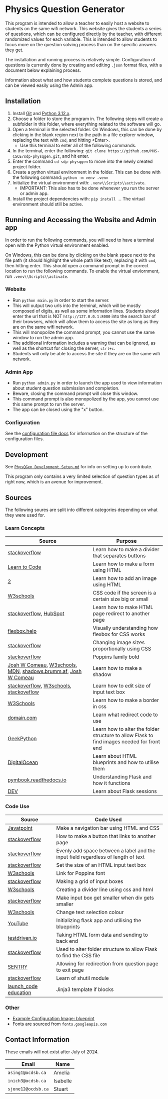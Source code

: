 # Physics Question Generator

This program is intended to allow a teacher to easily host a website to students on the same wifi network. This website gives the students a series of questions, which can be configured directly by the teacher, with different randomized values for each variable. This is intended to allow students to focus more on the question solving process than on the specific answers they get.

The installation and running process is relatively simple. Configuration of questions is currently done by creating and editing `.json` format files, with a document below explaining process.

Information about what and how students complete questions is stored, and can be viewed easily using the Admin app.

## Installation

1. Install [Git](https://git-scm.com/downloads) and [Python 3.12.x](https://www.python.org/downloads/).
2. Choose a folder to store the program in. The following steps will create a subfolder in this folder, where everything related to the software will go.
3. Open a terminal in the selected folder. On Windows, this can be done by clicking in the blank region next to the path in a file explorer window, replacing the text with `cmd`, and hitting \<Enter>.
    - Use this terminal to enter all of the following commands.
4. In the terminal, enter the following: `git clone https://github.com/MHS-CSCE/sdp-physqgen.git`, and hit enter.
5. Enter the command `cd sdp-physqgen` to move into the newly created project folder.
6. Create a python virtual environment in the folder. This can be done with the following command: `python -m venv .venv`
7. Initialize the virtual environment with: `.venv\\Scripts\\activate`.
    - IMPORTANT: This also has to be done whenever you run the server or admin app.
8. Install the project dependencies with: `pip install .`. The virtual environment should still be active.

## Running and Accessing the Website and Admin app

In order to run the following commands, you will need to have a terminal open with the Python virtual environment enabled.

On Windows, this can be done by clicking on the blank space next to the file path (it should highlight the whole path like text), replacing it with `cmd`, then hitting enter. This should open a command prompt in the correct location to run the following commands. To enable the virtual enviornment, run `.venv\\Scripts\\activate`.

### Website

- Run `python main.py` in order to start the server.
- This will output two urls into the terminal, which will be mostly composed of digits, as well as some information lines. Students should enter the url that is NOT `http://127.0.0.1:8080` into the search bar of their browsers, which will allow them to access the site as long as they are on the same wifi network.
- This will monopolize the command prompt, you cannot use the same window to run the admin app.
- The additional information includes a warning that can be ignored, as well as the shortcut for closing the server, `ctrl+c`.
- Students will only be able to access the site if they are on the same wifi network.

### Admin App

- Run `python admin.py` in order to launch the app used to view information about student question submission and completion.
- Beware, closing the command prompt will close this window.
- This command prompt is also monopolized by the app, you cannot use this same prompt to run the server.
- The app can be closed using the "x" button.

### Configuration

See the [configuration file docs](https://github.com/MHS-CSCE/sdp-physqgen/blob/main/docs/Configuration%20Files.md) for information on the structure of the configuration files.

## Development

See [`PhysQGen Development Setup.md`](https://github.com/MHS-CSCE/sdp-physqgen/blob/main/docs/PhysQGen%20Development%20Setup.md) for info on setting up to contribute.

This program only contains a very limited selection of question types as of right now, which is an avenue for improvement.

## Sources

The following soures are split into different categories depending on what they were used for.

### Learn Concepts

|Source|Purpose|
|---|---|
|[stackoverflow](https://stackoverflow.com/questions/5119711/whats-the-easiest-way-to-put-space-between-2-side-by-side-buttons-in-asp-net)|Learn how to make a divider that separates buttons|
|[Learn to Code](https://learn.shayhowe.com/html-css/building-forms/)|Learn how to make a form using HTML|
|[2](https://learn.shayhowe.com/html-css/adding-media/ )|Learn how to add an image using HTML|
|[W3schools](https://www.w3schools.com/cssref/css3_pr_mediaquery.php)|CSS code if the screen is a certain size big or small|
|[stackoverflow](https://stackoverflow.com/questions/5411538/how-to-redirect-one-html-page-to-another-on-load), [HubSpot](https://blog.hubspot.com/website/html-redirect)|Learn how to make HTML page redirect to another page|
|[flexbox.help](https://flexbox.help/)|Visually understanding how flexbox for CSS works|
|[stackoverflow](https://stackoverflow.com/questions/15685666/changing-image-sizes-proportionally-using-css)|Changing image sizes proportionally using CSS|
|[stackoverflow](https://stackoverflow.com/questions/54151849/font-family-poppins-not-working-properly-on-my-website-when-it-loads)|Poppins family bold|
|[Josh W Comeau](https://www.joshwcomeau.com/css/designing-shadows/), [W3schools](https://www.w3schools.com/css/css3_shadows.asp), [MDN](https://developer.mozilla.org/en-US/docs/Web/CSS/filter-function/drop-shadow), [shadows.brumm.af](https://shadows.brumm.af/), [Josh W Comeau](https://www.joshwcomeau.com/shadow-palette/)|Learn how to make a shadow|
|[stackoverflow](https://stackoverflow.com/questions/2125509/how-do-i-set-the-size-of-an-html-text-box), [W3schools](https://www.w3schools.com/tags/att_input_size.asp), [stackoveflow](https://stackoverflow.com/questions/28127184/font-size-of-html-form-submit-button-cannot-be-changed)|Learn how to edit size of input text box|
|[W3Schools](https://www.w3schools.com/css/css_border.asp)|Learn how to make a border in css|
|[domain.com](https://www.domain.com/blog/what-is-a-redirect/#:~:text=There%20is%20a%20simple%20difference,that%20it%20is%20only%20temporary)|Learn what redirect code to use|
|[GeekPython](https://geekpython.in/render-images-from-flask)|Learn how to alter the folder structure to allow Flask to find images needed for front end|
|[DigitalOcean](https://www.digitalocean.com/community/tutorials/how-to-make-a-web-application-using-flask-in-python-3)|Learn about HTML blueprints and how to utilise them|
|[pymbook.readthedocs.io](https://pymbook.readthedocs.io/en/latest/flask.html#:~:text=Flask%20is%20a%20web%20framework,application%20or%20a%20commercial%20website.)|Understanding Flask and how it functions|
|[DEV](https://dev.to/sachingeek/session-in-flask-store-user-specific-data-on-server-28ap)|Learn about Flask sessions|

### Code Use

|Source|Code Used|
|---|---|
|[Javatpoint](https://www.javatpoint.com/how-to-make-a-navigation-bar-in-html)|Make a navigation bar using HTML and CSS|
|[stackoverflow](https://stackoverflow.com/questions/2906582/how-do-i-create-an-html-button-that-acts-like-a-link)|How to make a button that links to another page|
|[stackoverflow](https://stackoverflow.com/questions/17275707/how-do-i-evenly-add-space-between-a-label-and-the-input-field-regardless-of-leng)|Evenly add space between a label and the input field regardless of length of text|
|[stackoverflow](https://stackoverflow.com/questions/2125509/how-do-i-set-the-size-of-an-html-text-box)|Set the size of an HTML input text box|
|[W3schools](https://www.w3schools.com/howto/tryit.asp?font=Poppins)|Link for Poppins font|
|[stackoverflow](https://stackoverflow.com/questions/1775532/css-grid-system-for-forms-multi-column)|Making a grid of input boxes|
|[W3schools](https://www.w3schools.com/howto/howto_css_dividers.asp)|Creating a divider line using css and html|
|[stackoverflow](https://stackoverflow.com/questions/27891246/input-box-must-resize-when-div-gets-smaller)|Make input box get smaller when div gets smaller|
|[W3schools](https://www.w3schools.com/howto/howto_css_text_selection.asp)|Change text selection colour|
|[YouTube](https://youtu.be/dam0GPOAvVI?si=ndIpkOHmjgGOKBiR&t=2842)|Initializing flask app and utilising the blueprints|
|[testdriven.io](https://testdriven.io/blog/flask-sessions/)|Taking HTML form data and sending to back end|
|[stackoverflow](https://stackoverflow.com/questions/22259847/application-not-picking-up-css-file-flask-python)|Used to alter folder structure to allow Flask to find the CSS file|
|[SENTRY](https://sentry.io/answers/redirect-to-a-url-in-flask/#:~:text=Redirection%20in%20Flask%20can%20be,same%20application%20and%20external%20websites)|Allowing for redirection from question page to exit page|
|[stackoverflow](https://stackoverflow.com/questions/11903037/copy-all-jpg-file-in-a-directory-to-another-directory-in-python)|Learn of shutil module|
|[launch_code education](https://education.launchcode.org/lchs/chapters/more-flask/template-conditionals.html)|Jinja3 template if blocks|

### Other

- [Example Configuration Image: blueprint](https://blog.blueprintprep.com/mcat/free-mcat-practice-question-physics/)
- Fonts are sourced from `fonts.googleapis.com`

## Contact Information

These emails will not exist after July of 2024.

| Email | Name |
|---|---|
| `asing1@ocdsb.ca` | Amelia |
| `inich3@ocdsb.ca` | Isabelle |
| `sjone12@ocdsb.ca` | Stuart |
